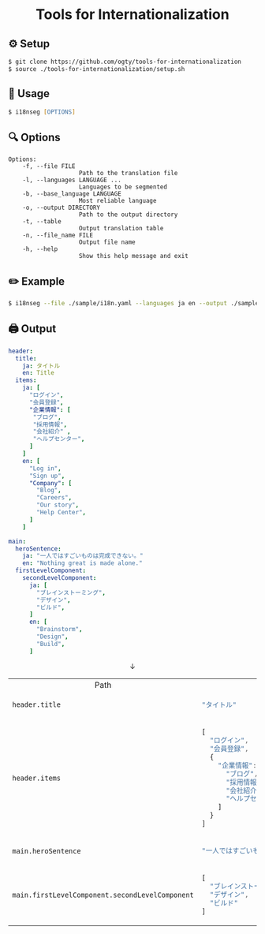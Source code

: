 <h1 align="center">Tools for Internationalization</h1>

## ⚙️ Setup

```zsh
$ git clone https://github.com/ogty/tools-for-internationalization
$ source ./tools-for-internationalization/setup.sh
```

## 📖 Usage

```zsh
$ i18nseg [OPTIONS]
```

## 🔍 Options

```
Options:
    -f, --file FILE
                    Path to the translation file
    -l, --languages LANGUAGE ...
                    Languages to be segmented
    -b, --base_language LANGUAGE
                    Most reliable language
    -o, --output DIRECTORY
                    Path to the output directory
    -t, --table
                    Output translation table
    -n, --file_name FILE
                    Output file name
    -h, --help
                    Show this help message and exit
```

## ✏️ Example

```zsh
$ i18nseg --file ./sample/i18n.yaml --languages ja en --output ./sample/public/locales --table
```

## 🖨️ Output

```yaml
header:
  title:
    ja: タイトル
    en: Title
  items:
    ja: [
      "ログイン",
      "会員登録",
      "企業情報": [
       "ブログ",
       "採用情報",
       "会社紹介" ,
       "ヘルプセンター",
      ]
    ]
    en: [
      "Log in",
      "Sign up",
      "Company": [
        "Blog",
        "Careers",
        "Our story",
        "Help Center",
      ]
    ]

main:
  heroSentence:
    ja: "一人ではすごいものは完成できない。"
    en: "Nothing great is made alone."
  firstLevelComponent:
    secondLevelComponent:
      ja: [
        "ブレインストーミング",
        "デザイン",
        "ビルド",
      ]
      en: [
        "Brainstorm",
        "Design",
        "Build",
      ]
```

<p align="center">↓</p>

<table>
<tr align="center">
<td>Path</td>
<td>JA</td>
<td>EN</td>
</tr><tr></tr>
<tr></tr><tr>
<td>

```
header.title
```

</td>

<td>

```js
"タイトル"
```

</td>
<td>

```js
"Title"
```

</td>

</tr>
<tr></tr><tr>
<td>

```
header.items
```

</td>

<td>

```js
[
  "ログイン",
  "会員登録",
  {
    "企業情報": [
      "ブログ",
      "採用情報",
      "会社紹介",
      "ヘルプセンター"
    ]
  }
]
```

</td>
<td>

```js
[
  "Log in",
  "Sign up",
  {
    "Company": [
      "Blog",
      "Careers",
      "Our story",
      "Help Center"
    ]
  }
]
```

</td>

</tr>
<tr></tr><tr>
<td>

```
main.heroSentence
```

</td>

<td>

```js
"一人ではすごいものは完成できない。"
```

</td>
<td>

```js
"Nothing great is made alone."
```

</td>

</tr>
<tr></tr><tr>
<td>

```
main.firstLevelComponent.secondLevelComponent
```

</td>

<td>

```js
[
  "ブレインストーミング",
  "デザイン",
  "ビルド"
]
```

</td>
<td>

```js
[
  "Brainstorm",
  "Design",
  "Build"
]
```

</td>

</tr>
</table>
